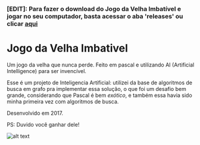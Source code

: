 ### [EDIT]: Para fazer o download do Jogo da Velha Imbatível e jogar no seu computador, basta acessar o aba 'releases' ou clicar [aqui](https://github.com/inacioMattos/Jogo-da-Velha-Imbat-vel/releases)

# Jogo da Velha Imbativel
Um jogo da velha que nunca perde. Feito em pascal e utilizando AI (Artificial Intelligence) para ser invencível. 

Esse é um projeto de Inteligencia Artificial: utilizei da base de algoritmos de busca em grafo pra implementar essa solução, o que foi um desafio bem grande, considerando que Pascal é bem *exótico*, e também essa havia sido minha primeira vez com algoritmos de busca.

Desenvolvido em 2017.

PS: Duvido você ganhar dele!


![alt text](http://i.imgur.com/AJFJNiA.png)
